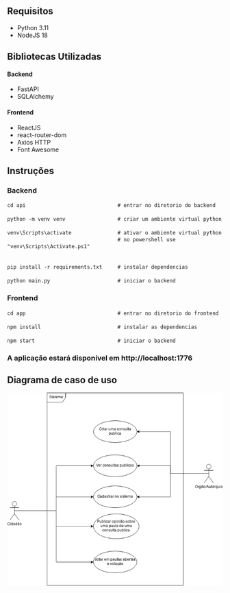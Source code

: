 ## Requisitos

- Python 3.11
- NodeJS 18

## Bibliotecas Utilizadas

#### Backend
- FastAPI
- SQLAlchemy

#### Frontend
- ReactJS
- react-router-dom
- Axios HTTP
- Font Awesome

## Instruções 

### Backend
```
cd api                              # entrar no diretorio do backend

python -m venv venv                 # criar um ambiente virtual python

venv\Scripts\activate               # ativar o ambiente virtual python
                                    # no powershell use "venv\Scripts\Activate.ps1"


pip install -r requirements.txt     # instalar dependencias

python main.py                      # iniciar o backend
```

### Frontend
```
cd app                              # entrar no diretorio do frontend

npm install                         # instalar as dependencias

npm start                           # iniciar o backend
```
### A aplicação estará disponível em http://localhost:1776


## Diagrama de caso de uso

![Diagrama de Caso de Uso](casodeuso.png)
